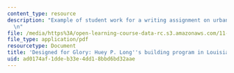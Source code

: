 ```yaml
---
content_type: resource
description: "Example of student work for a writing assignment on urban design politics.\r\
  \n"
file: /media/https%3A/open-learning-course-data-rc.s3.amazonaws.com/11-302j-urban-design-politics-spring-2010/ad0174af1ddeb33e4dd18bbd6bd32aae_MIT11_302JS10_hebert1.pdf
file_type: application/pdf
resourcetype: Document
title: 'Designed for Glory: Huey P. Long''s building program in Louisiana'
uid: ad0174af-1dde-b33e-4dd1-8bbd6bd32aae
---
```

